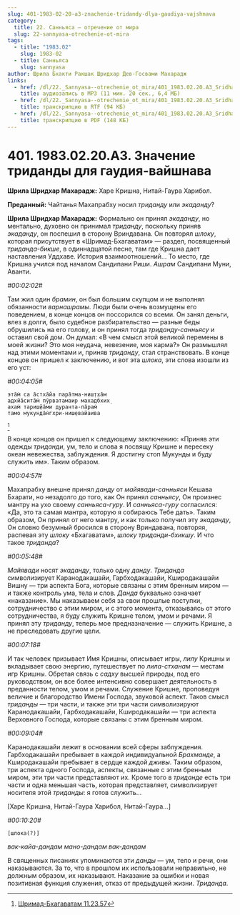 ```yaml
---
slug: 401-1983-02-20-a3-znachenie-tridandy-dlya-gaudiya-vajshnava
category:
  title: 22. Санньяса — отречение от мира
  slug: 22-sannyasa-otrechenie-ot-mira
tags:
  - title: "1983.02"
    slug: 1983-02
  - title: Санньяса
    slug: sannyasa
author: Шрила Бхакти Ракшак Шридхар Дев-Госвами Махарадж
links:
  - href: /dl/22._Sannyasa--otrechenie_ot_mira/401_1983.02.20.A3_SridharMj_Znachenie_tridandy_dlja_gaudija-vajshnava.mp3
    title: аудиозапись в MP3 (11 мин. 20 сек., 6,4 МБ)
  - href: /dl/22._Sannyasa--otrechenie_ot_mira/401_1983.02.20.A3_SridharMj_Znachenie_tridandy_dlja_gaudija-vajshnava.rtf
    title: транскрипцию в RTF (94 КБ)
  - href: /dl/22._Sannyasa--otrechenie_ot_mira/401_1983.02.20.A3_SridharMj_Znachenie_tridandy_dlja_gaudija-vajshnava.pdf
    title: транскрипцию в PDF (148 КБ)
---
```


# 401. 1983.02.20.A3. Значение триданды для гаудия-вайшнава

**Шрила Шридхар Махарадж:** Харе Кришна, Нитай-Гаура Харибол.

**Преданный:** Чайтанья Махапрабху носил *триданду* или *экаданду*?

**Шрила Шридхар Махарадж:** Формально он принял *экаданду*, но ментально, духовно он принимал *триданду*, поскольку приняв *экаданду*, он поспешил в сторону Вриндавана. Он повторял *шлоку*, которая присутствует в «Шримад-Бхагаватам» — раздел, посвященный *триданда-бикше*, в одиннадцатой песне, там где Кришна дает наставления Уддхаве. История взаимоотношений… То место, где Кришна учился под началом Сандипани Риши. *Ашрам* Сандипани Муни, Аванти.

*#00:02:02#*

Там жил один *брамин*, он был большим скупцом и не выполнял обязанности *варнашрамы*. Люди были очень возмущены его поведением, в конце концов он поссорился со всеми. Он занял деньги, влез в долги, было судебное разбирательство — разные беды обрушились на его голову, и он принял тогда *триданду-санньясу* и оставил свой дом. Он думал: «В чем смысл этой великой перемены в моей жизни? Это моя неудача, невезение, моя карма?» Он размышлял над этими моментами и, приняв *триданду*, стал странствовать. В конце концов он пришел к заключению, и вот эта *шлока*, эти слова изошли из его уст:

*#00:04:05#*

    эта̄м̇ са а̄стха̄йа пара̄тма-ниш̣т̣ха̄м
    адхйа̄сита̄м̇ пӯрватамаир махадбхих̣
    ахам̇ тариш̣йа̄ми дуранта-па̄рам̇
    тамо мукунда̄н̇гхри-ниш̣евайаива
[^_ftn1]

В конце концов он пришел к следующему заключению: «Приняв эти одежды *триданди*, ум, тело и слова я посвящу Кришне и пересеку океан невежества, заблуждения. Я достигну стоп Мукунды и буду служить им». Таким образом.

*#00:04:57#*

Махапрабху внешне принял *данду* от *майявади-санньяси* Кешава Бхарати, но незадолго до того, как Он принял *санньясу*, Он произнес мантру на ухо своему *санньяса-гуру*. И *санньяса-гуру* согласился: «Да, это та самая мантра, которую я собираюсь Тебе дать». Таким образом, Он принял от него мантру, и как только получил эту *экаданду*, Он словно безумный бросился в сторону Вриндавана, повторяя, распевая эту *шлоку* «Бхагаватам», *шлоку триданди-бхикшу*. И что такое *триданда*?

*#00:05:48#*

*Майявади* носят *экаданду*, только одну *данду*. *Триданда* символизирует Каранодакашайи, Гарбходакашайи, Кширодакашайи Вишну — три аспекта Бога, которые связаны с этим бренным миром — и также контроль ума, тела и слов. *Данда* буквально означает «наказание». Мы наказываем себя за свои прошлые поступки, сотрудничество с этим миром, и с этого момента, отказываясь от этого сотрудничества, я буду служить Кришне телом, умом и речами. Я принял эту *триданду*, теперь мое предназначение — служить Кришне, а не преследовать другие цели.

*#00:07:18#*

И так человек призывает Имя Кришны, описывает игры, *лилу* Кришны и вкладывает свою энергию, путешествует по *лила-стханам* — местам игр Кришны. Обретая связь с *садху* высшей природы, под его руководством, он все более интенсивно совершает деятельность в преданности телом, умом и речами. Служение Кришне, проповедуя величие и благородство Имени Господа, звуковой аспект. Таков смысл *триданды* — три части, и также эти три части символизируют Каранодакашайи, Гарбходакашайи, Кширодакашайи — три аспекта Верховного Господа, которые связаны с этим бренным миром.

*#00:09:04#*

Каранодакашайи лежит в основании всей сферы заблуждения. Гарбходакашайи пребывает в каждой индивидуальной *Брахманде*, а Кширодакашайи пребывает в сердце каждой *дживы*. Таким образом, три аспекта одного Господа, аспекты, связанные с этим бренным миром, эти три части представляют их. Кроме того в *триданде* есть три части и одна меньшая часть, которая представляет, символизирует носителя этой *триданды*: я готов служить…

[Харе Кришна, Нитай-Гаура Харибол, Нитай-Гаура…]

*#00:10:20#*

    [шлока(?)]

*вак-кайа-дандам мано-дандам вак-дандам*

В священных писаниях упоминаются эти *данды* — ум, тело и речи, они наказываются. За то, что в прошлом их использовали неправильно, не должным образом, их наказывают. Наказание за ошибки и новая позитивная функция служения, отказ от предыдущей жизни. *Триданда*.



[^_ftn1]: [Шримад-Бхагаватам 11.23.57](../notes/shrimad-bhagavatam/shrimad-bhagavatam-11-23-57.md)
